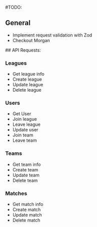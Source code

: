 #TODO: 

## General
- Implement request validation with Zod
- Checkout Morgan


## API Requests: 
### Leagues
* Get league info
* Create league
* Update league
* Delete league

### Users
* Get User
* Join league
* Leave league
* Update user
* Join team
* Leave team

### Teams
* Get team info
* Create team
* Update team
* Delete team

### Matches
* Get match info
* Create match
* Update match
* Delete match


 


